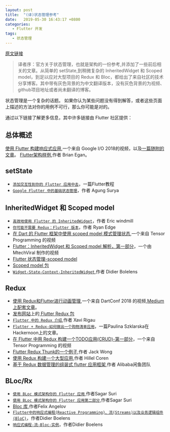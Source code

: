 ```yaml
---
layout: post
title:  "(译)状态管理参考"
date:   2019-05-30 16:43:17 +0800
categories: 
   - Flutter 开发
tags:
   - 状态管理  
---
```

[原文链接](https://flutter.dev/docs/development/data-and-backend/state-mgmt/options)

> 译者序：官方关于状态管理，也就是架构的一份参考,并添加了一些前后相关的文章。从简单的 setState,到稍微复杂的 InheritedWidget 和 Scoped model，到足以应对大型项目的 Redux 和 Bloc，都给出了来自社区的技术分享博客。其中带有灰色背景的为中文翻译版本，没有灰色背景的为视频、github项目地址或者尚未翻译的博客。

状态管理是一个复杂的话题。 如果你认为某些问题没有得到解答，或者这些页面上描述的方法对你的用例不可行，那么你可能是对的。

通过以下链接了解更多信息，其中许多链接由 Flutter 社区提供：

<!--more-->


## 总体概述

[使用 Flutter 构建响应式应用](https://www.youtube.com/watch?v=RS36gBEp8OI&feature=youtu.be),一个来自 Google I/O 2018的视频，以及[一篇随附的文章](https://medium.com/flutter-io/build-reactive-mobile-apps-in-flutter-companion-article-13950959e381)。
[Flutter架构样例](http://fluttersamples.com/),作者 Brian Egan。

## setState

* [`添加交互性到你的 Flutter 应用中去`](/2019/04/18/Flutter/development/ui/interactive/)，一篇Flutter教程
* [`Google Flutter 中的基础状态管理`](/2019/04/18/Flutter/development/data-and-backend/state-mgmt/options/setState/Basic%20state%20management%20in%20Google%20Flutter/)，作者 Agung Surya


## InheritedWidget 和 Scoped model

* [`高效地使用 Flutter 的 InheritedWidget`](/2019/04/18/Flutter/development/data-and-backend/state-mgmt/options/InheritedWidget-Scopedmodel/Using%20Flutter%20Inherited%20Widgets%20Effectively/)，作者 Eric windmill
* [`你可能不需要 Redux：Flutter 版本`](/2019/04/18/Flutter/development/data-and-backend/state-mgmt/options/InheritedWidget-Scopedmodel/YouMightNotNeedReduxThe%20FlutterEdition/)，作者 Ryan Edge
* [在 Dart 的 Flutter 框架中使用 scoped model 模式管理状态](https://www.youtube.com/watch?v=-MCeWP3rgI0),一个来自 Tensor Programming 的视频
* [Flutter：InheritedWidget 和 Scoped model 解析，第一部分](https://www.youtube.com/watch?v=j-27MZwRbFw)，一个由 MtechViral 制作的视频
* [Flutter 状态管理-scoped model](https://www.youtube.com/watch?v=Oql5bU-Uvso)
* [Scoped model 包](https://pub.dartlang.org/packages/scoped_model)
* [`Widget-State-Context-InheritedWidget`](/2019/04/12/Flutter/development/data-and-backend/state-mgmt/options/InheritedWidget-Scopedmodel/Widget-State-BuildContext-InheritedWidget/),作者 Didier Bolelens

## Redux
* [使用 Redux和Flutter进行动画管理](https://www.youtube.com/watch?v=9ZkLtr0Fbgk),一个来自 DartConf 2018 的视频,[Medium上配套文章](https://medium.com/flutter/animation-management-with-flutter-and-flux-redux-94729e6585fa)。
* [发布网站](https://pub.dev/)上的[ Flutter Redux 包]()
* [`Flutter 中的 Redux 介绍`](/2019/04/20/Flutter/development/data-and-backend/state-mgmt/options/Redux/introduction%20to%20Redux%20in%20Flutter/),作者 Xavi Rigau
* [`Flutter + Redux-如何做出一个购物清单应用`](/2019/04/21/Flutter/development/data-and-backend/state-mgmt/options/Redux/Flutter%20+%20Redux%E2%80%8A%E2%80%94%E2%80%8AHow%20to%20make%20Shopping%20List%20App/)，一篇Paulina Szklarska在 Hackernoon上的文章。
* [在 Flutter 中用 Redux 构建一个TODO应用(CRUD)-第一部分](https://www.youtube.com/watch?v=Wj216eSBBWs)，一个来自 Tensor Programming 的视频
* [Flutter Redux Thunk的一个例子](https://medium.com/flutterpub/flutter-redux-thunk-27c2f2b80a3b),作者 Jack Wong
* [使用 Redux 构建一个大型应用](https://hillel.dev/2018/06/01/building-a-large-flutter-app-with-redux/),作者 Hillel Coren
* [基于 Redux 数据管理的组装式 flutter 应用框架](https://github.com/alibaba/fish-redux/),作者 Alibaba闲鱼团队

## BLoc/Rx

* [`使用 BLoc 模式架构你的 Flutter 应用`](/2019/04/15/Flutter/development/data-and-backend/state-mgmt/options/BloC/Architect%20your%20Flutter%20project%20using%20BLOC%20pattern/),作者Sagar Suri
* [`使用 BLoc 模式架构你的 Flutter 应用第二部分`](/2019/04/15/Flutter/development/data-and-backend/state-mgmt/options/BloC/Architect%20your%20Flutter%20project%20using%20BLOC%20pattern/),作者Sagar Suri
* [Bloc 库](https://felangel.github.io/bloc),作者Felix Angelov
* [`Flutter中的响应式编程(Reactive Programming)、流(Streams)以及业务逻辑组件(BloC)`](/2019/04/13/Flutter/development/data-and-backend/state-mgmt/options/BloC/ReactiveProgramming-Streams-BLoC/)，作者Didier Boelens
* [`响应式编程-流-Bloc-实例`](/2019/04/13/Flutter/development/data-and-backend/state-mgmt/options/BloC/ReactiveProgramming-Streams-BLoC-PracticalUseCases/)，作者Didier Boelens




